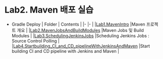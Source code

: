 # Lab2. Maven 배포 실습
* Gradle Deploy
| Folder                                                                                                                              | Contents                                                                  |
|-                                                                                                                                    |-                                                                          |
|[Lab1.MavenIntro](Lab1.MavenIntro/README.md)                                                                                         |Maven 프로젝트 개요                                                        |
|[Lab2.MavenJobsAndBuildModules](Lab2.MavenJobsAndBuildModules/README.md)                                                             |Maven Jobs 및 Build Modules                                                |
|[Lab3.SchedulingJenkinsJobs](Lab3.SchedulingJenkinsJobs/README.md)                                                                   |Scheduling Jenkins Jobs  : Source Control Polling                          |
|[Lab4.Startbuilding_CI_and_CD_pipelineWithJenkinsAndMaven](Lab4.Startbuilding_CI_and_CD_pipelineWithJenkinsAndMaven/README.md)       |Start building CI and CD pipeline with Jenkins and Maven                   |
